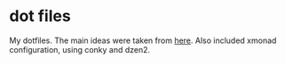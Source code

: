 dot files
===

My dotfiles. The main ideas were taken from [here](https://github.com/holman/dotfiles). Also included xmonad configuration, using conky and dzen2.


